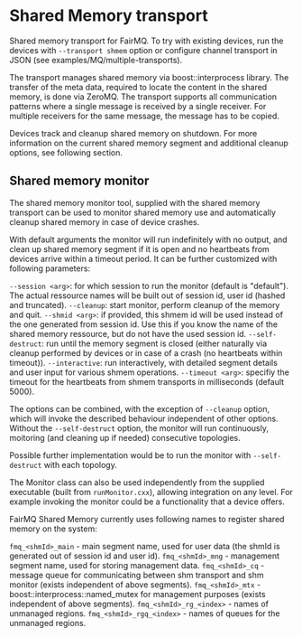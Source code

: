 # Shared Memory transport

Shared memory transport for FairMQ. To try with existing devices, run the devices with `--transport shmem` option or configure channel transport in JSON (see examples/MQ/multiple-transports).

The transport manages shared memory via boost::interprocess library. The transfer of the meta data, required to locate the content in the shared memory, is done via ZeroMQ. The transport supports all communication patterns where a single message is received by a single receiver. For multiple receivers for the same message, the message has to be copied.

Devices track and cleanup shared memory on shutdown. For more information on the current shared memory segment and additional cleanup options, see following section.

## Shared memory monitor

The shared memory monitor tool, supplied with the shared memory transport can be used to monitor shared memory use and automatically cleanup shared memory in case of device crashes.

With default arguments the monitor will run indefinitely with no output, and clean up shared memory segment if it is open and no heartbeats from devices arrive within a timeout period. It can be further customized with following parameters:

  `--session <arg>`: for which session to run the monitor (default is "default"). The actual ressource names will be built out of session id, user id (hashed and truncated).
  `--cleanup`: start monitor, perform cleanup of the memory and quit.
  `--shmid <arg>`: if provided, this shmem id will be used instead of the one generated from session id. Use this if you know the name of the shared memory ressource, but do not have the used session id.
  `--self-destruct`: run until the memory segment is closed (either naturally via cleanup performed by devices or in case of a crash (no heartbeats within timeout)).
  `--interactive`: run interactively, with detailed segment details and user input for various shmem operations.
  `--timeout <arg>`: specifiy the timeout for the heartbeats from shmem transports in milliseconds (default 5000).

The options can be combined, with the exception of `--cleanup` option, which will invoke the described behaviour independent of other options.
Without the `--self-destruct` option, the monitor will run continuously, moitoring (and cleaning up if needed) consecutive topologies.

Possible further implementation would be to run the monitor with `--self-destruct` with each topology.

The Monitor class can also be used independently from the supplied executable (built from `runMonitor.cxx`), allowing integration on any level. For example invoking the monitor could be a functionality that a device offers.

FairMQ Shared Memory currently uses following names to register shared memory on the system:

`fmq_<shmId>_main` - main segment name, used for user data (the shmId is generated out of session id and user id).
`fmq_<shmId>_mng` - management segment name, used for storing management data.
`fmq_<shmId>_cq` - message queue for communicating between shm transport and shm monitor (exists independent of above segments).
`fmq_<shmId>_mtx` - boost::interprocess::named_mutex for management purposes (exists independent of above segments).
`fmq_<shmId>_rg_<index>` - names of unmanaged regions.
`fmq_<shmId>_rgq_<index>` - names of queues for the unmanaged regions.

